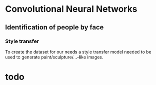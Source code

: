 # Convolutional Neural Networks
## Identification of people by face

### Style transfer
To create the dataset for our needs a style transfer model needed to be used to generate paint/sculpture/...-like images.

# todo